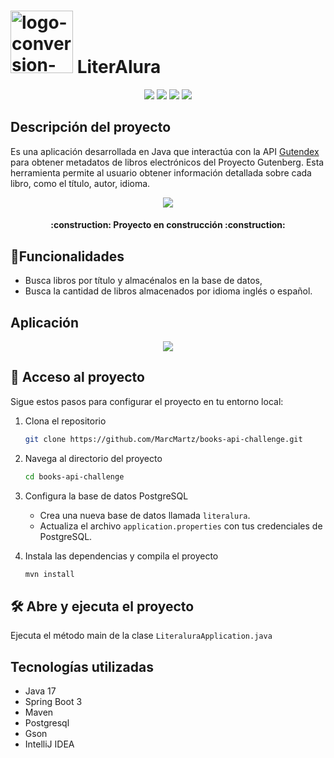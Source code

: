 # <img src="https://github.com/MarcMartz/books-api-challenge/assets/88258260/80f7f492-6674-4ae2-b344-e6c32edea5cc" alt="logo-conversion-de-moneda" width="100" height="100"> LiterAlura


<p align="center">
  <img src="https://img.shields.io/badge/STATUS-EN%20DESAROLLO-green">
  <img src="https://img.shields.io/badge/JAVA-17-orange">
  <img src="https://img.shields.io/badge/Spring%20Boot-3.2.5-brightgreen">
  <img src="https://img.shields.io/badge/PostgreSQL-16-blue">  
</p>

## Descripción del proyecto
Es una aplicación desarrollada en Java que interactúa con la API [Gutendex](https://gutendex.com/) para obtener metadatos de libros electrónicos del Proyecto Gutenberg. Esta herramienta permite al usuario obtener información detallada sobre cada libro, como el título, autor, idioma.

<p align="center">
  <img src="https://github.com/MarcMartz/books-api-challenge/assets/88258260/6221d425-c578-49e7-b884-3fc1dae734f1">
</p>

<h4 align="center">
:construction: Proyecto en construcción :construction:
</h4>

## :hammer:Funcionalidades

- Busca libros por título y almacénalos en la base de datos, 
- Busca la cantidad de libros almacenados por idioma inglés o español.

## Aplicación

<p align="center">
  <img src="https://github.com/MarcMartz/books-api-challenge/assets/88258260/b83db915-fe42-4404-b3a4-48d4a29fe939">
</p>

## 📁 Acceso al proyecto

Sigue estos pasos para configurar el proyecto en tu entorno local:

1. Clona el repositorio
    ```sh
    git clone https://github.com/MarcMartz/books-api-challenge.git
    ```
2. Navega al directorio del proyecto
    ```sh
    cd books-api-challenge
    ```
3. Configura la base de datos PostgreSQL
    - Crea una nueva base de datos llamada `literalura`.
    - Actualiza el archivo `application.properties` con tus credenciales de PostgreSQL.

4. Instala las dependencias y compila el proyecto
    ```sh
    mvn install
    ```

## 🛠️ Abre y ejecuta el proyecto

Ejecuta el método main de la clase `LiteraluraApplication.java`

## Tecnologías utilizadas

- Java 17
- Spring Boot 3
- Maven
- Postgresql
- Gson
- IntelliJ IDEA
